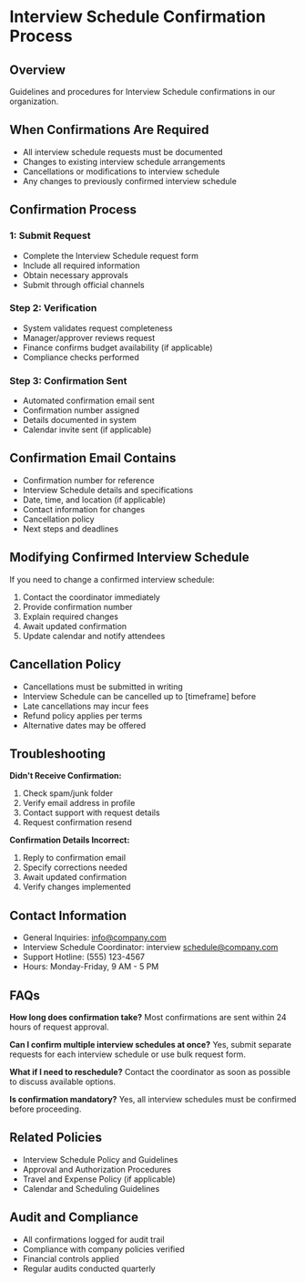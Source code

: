 # Interview Schedule Confirmation Process

## Overview
Guidelines and procedures for Interview Schedule confirmations in our organization.

## When Confirmations Are Required
- All interview schedule requests must be documented
- Changes to existing interview schedule arrangements
- Cancellations or modifications to interview schedule
- Any changes to previously confirmed interview schedule

## Confirmation Process

###  1: Submit Request
- Complete the Interview Schedule request form
- Include all required information
- Obtain necessary approvals
- Submit through official channels

### Step 2: Verification
- System validates request completeness
- Manager/approver reviews request
- Finance confirms budget availability (if applicable)
- Compliance checks performed

### Step 3: Confirmation Sent
- Automated confirmation email sent
- Confirmation number assigned
- Details documented in system
- Calendar invite sent (if applicable)

## Confirmation Email Contains
- Confirmation number for reference
- Interview Schedule details and specifications
- Date, time, and location (if applicable)
- Contact information for changes
- Cancellation policy
- Next steps and deadlines

## Modifying Confirmed Interview Schedule
If you need to change a confirmed interview schedule:
1. Contact the coordinator immediately
2. Provide confirmation number
3. Explain required changes
4. Await updated confirmation
5. Update calendar and notify attendees

## Cancellation Policy
- Cancellations must be submitted in writing
- Interview Schedule can be cancelled up to [timeframe] before
- Late cancellations may incur fees
- Refund policy applies per terms
- Alternative dates may be offered

## Troubleshooting

**Didn't Receive Confirmation:**
1. Check spam/junk folder
2. Verify email address in profile
3. Contact support with request details
4. Request confirmation resend

**Confirmation Details Incorrect:**
1. Reply to confirmation email
2. Specify corrections needed
3. Await updated confirmation
4. Verify changes implemented

## Contact Information
- General Inquiries: info@company.com
- Interview Schedule Coordinator: interview schedule@company.com
- Support Hotline: (555) 123-4567
- Hours: Monday-Friday, 9 AM - 5 PM

## FAQs

**How long does confirmation take?**
Most confirmations are sent within 24 hours of request approval.

**Can I confirm multiple interview schedules at once?**
Yes, submit separate requests for each interview schedule or use bulk request form.

**What if I need to reschedule?**
Contact the coordinator as soon as possible to discuss available options.

**Is confirmation mandatory?**
Yes, all interview schedules must be confirmed before proceeding.

## Related Policies
- Interview Schedule Policy and Guidelines
- Approval and Authorization Procedures
- Travel and Expense Policy (if applicable)
- Calendar and Scheduling Guidelines

## Audit and Compliance
- All confirmations logged for audit trail
- Compliance with company policies verified
- Financial controls applied
- Regular audits conducted quarterly

